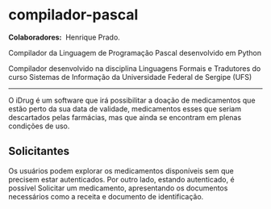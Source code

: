 # compilador-pascal

**Colaboradores:**  Henrique Prado.



Compilador da Linguagem de Programação Pascal desenvolvido em Python

Compilador desenvolvido na disciplina Linguagens Formais e Tradutores do curso Sistemas de Informação da Universidade Federal de Sergipe (UFS)




***

O iDrug é um software que irá possibilitar a doação de medicamentos que estão perto da sua data de validade, medicamentos esses que seriam descartados pelas farmácias, mas que ainda se encontram em plenas condições de uso. 




## Solicitantes

Os usuários podem explorar os medicamentos disponíveis sem que precisem estar autenticados. Por outro lado, estando autenticado, é possível Solicitar um medicamento, apresentando os documentos necessários como a receita e documento de identificação.
